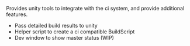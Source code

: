 Provides unity tools to integrate with the ci system, and provide additional features.

 - Pass detailed build results to unity
 - Helper script to create a ci compatible BuildScript
 - Dev window to show master status (WIP)